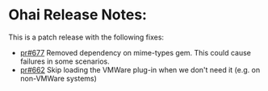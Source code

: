 <!---
This file is reset every time a new release is done. The contents of this file are for the currently unreleased version.

Example Note:

## Example Heading
Details about the thing that changed that needs to get included in the Release Notes in markdown.
-->

# Ohai Release Notes:

This is a patch release with the following fixes:
* [pr#677](https://github.com/chef/ohai/pull/677) Removed dependency on mime-types gem. This could cause failures in some scenarios.
* [pr#662](https://github.com/chef/ohai/pull/662) Skip loading the VMWare plug-in when we don't need it (e.g. on non-VMWare systems)
